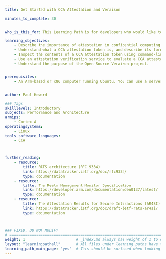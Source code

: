 ```yaml
---
title: Get Started with CCA Attestation and Veraison

minutes_to_complete: 30


who_is_this_for: This Learning Path is for developers who would like to learn about attestation in confidential computing, using Arm’s Confidential Computing Architecture (CCA). 

learning_objectives:
    - Describe the importance of attestation in confidential computing.
    - Understand what a CCA attestation token is, and describe its format.
    - Inspect the contents of a CCA attestation token using command-line tools.
    - Use an attestation verification service to evaluate a CCA attestation token.
    - Understand the purpose of the Open-Source Veraison project.


prerequisites:
    - An Arm-based or x86 computer running Ubuntu. You can use a server instance from a cloud service provider of your choice.


author: Paul Howard

### Tags
skilllevels: Introductory
subjects: Performance and Architecture
armips:
    - Cortex-A
operatingsystems:
    - Linux
tools_software_languages:
    - CCA



further_reading:
    - resource:
        title: RATS architecture (RFC 9334) 
        link: https://datatracker.ietf.org/doc/rfc9334/
        type: documentation
    - resource:
        title: The Realm Management Monitor Specification
        link: https://developer.arm.com/documentation/den0137/latest/
        type: documentation
    - resource:
        title: The Attestation Results for Secure Interactions (AR4SI) 
        link: https://datatracker.ietf.org/doc/draft-ietf-rats-ar4si/
        type: documentation



### FIXED, DO NOT MODIFY
# ================================================================================
weight: 1                       # _index.md always has weight of 1 to order correctly
layout: "learningpathall"       # All files under learning paths have this same wrapper
learning_path_main_page: "yes"  # This should be surfaced when looking for related content. Only set for _index.md of learning path content.
---
```


